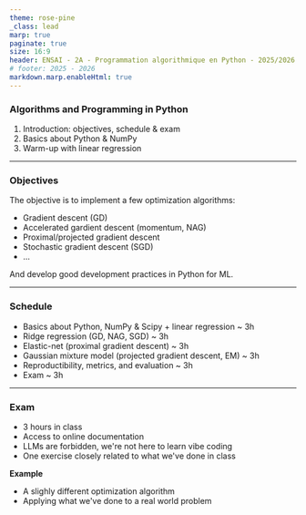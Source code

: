 ```yaml
---
theme: rose-pine
_class: lead
marp: true
paginate: true
size: 16:9
header: ENSAI - 2A - Programmation algorithmique en Python - 2025/2026
# footer: 2025 - 2026
markdown.marp.enableHtml: true
---
```


### Algorithms and Programming in Python

1. Introduction: objectives, schedule & exam
2. Basics about Python & NumPy
3. Warm-up with linear regression

----

### Objectives

The objective is to implement a few optimization algorithms:

- Gradient descent (GD)
- Accelerated gardient descent (momentum, NAG)
- Proximal/projected gradient descent
- Stochastic gradient descent (SGD)
- ...

And develop good development practices in Python for ML.

----

### Schedule

- Basics about Python, NumPy & Scipy + linear regression ~ 3h
- Ridge regression (GD, NAG, SGD) ~ 3h
- Elastic-net (proximal gradient descent) ~ 3h
- Gaussian mixture model (projected gradient descent, EM) ~ 3h
- Reproductibility, metrics, and evaluation ~ 3h
- Exam ~ 3h

---

### Exam

- 3 hours in class
- Access to online documentation
- LLMs are forbidden, we're not here to learn vibe coding
- One exercise closely related to what we've done in class

**Example**
- A slighly different optimization algorithm
- Applying what we've done to a real world problem
